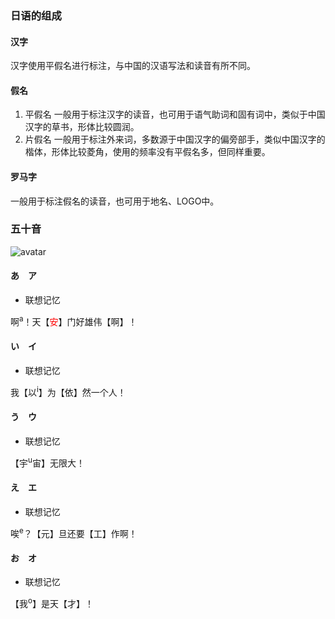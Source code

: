 ### 日语的组成
#### 汉字
汉字使用平假名进行标注，与中国的汉语写法和读音有所不同。
#### 假名
1. 平假名
一般用于标注汉字的读音，也可用于语气助词和固有词中，类似于中国汉字的草书，形体比较圆润。
2. 片假名
一般用于标注外来词，多数源于中国汉字的偏旁部手，类似中国汉字的楷体，形体比较菱角，使用的频率没有平假名多，但同样重要。
#### 罗马字
一般用于标注假名的读音，也可用于地名、LOGO中。
### 五十音
![avatar](https://timgsa.baidu.com/timg?image&quality=80&size=b9999_10000&sec=1586850390442&di=33f8697b67a8895802ea8b56a070b35d&imgtype=0&src=http%3A%2F%2Fh.hiphotos.baidu.com%2Fzhidao%2Fpic%2Fitem%2Fb90e7bec54e736d140c1a8b59a504fc2d46269b8.jpg)

#### あ　ア

* 联想记忆

啊<sup>a</sup>！天【<font color='red'>安</font>】门好雄伟【啊】！
#### い　イ
* 联想记忆

我【以<sup>i</sup>】为【依】然一个人！
#### う　ウ
* 联想记忆

【宇<sup>u</sup>宙】无限大！
#### え　エ
* 联想记忆

唉<sup>e</sup>？【元】旦还要【工】作啊！
#### お　オ
* 联想记忆

【我<sup>o</sup>】是天【才】！

